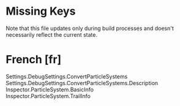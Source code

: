 # Missing Keys
Note that this file updates only during build processes and doesn't necessarily reflect the current state.

# French [fr]
Settings.DebugSettings.ConvertParticleSystems  
Settings.DebugSettings.ConvertParticleSystems.Description  
Inspector.ParticleSystem.BasicInfo  
Inspector.ParticleSystem.TrailInfo  

